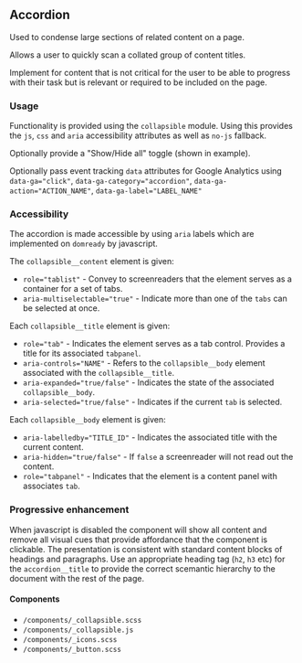 ## Accordion
Used to condense large sections of related content on a page. 

Allows a user to quickly scan a collated group of content titles.

Implement for content that is not critical for the user to be able to progress with their task but is relevant or required to be included on the page.

### Usage
Functionality is provided using the `collapsible` module. Using this provides the `js`, `css` and `aria` accessibility attributes as well as `no-js` fallback.

Optionally provide a "Show/Hide all" toggle (shown in example).

Optionally pass event tracking `data` attributes for Google Analytics using `data-ga="click"`, `data-ga-category="accordion"`, `data-ga-action="ACTION_NAME"`, `data-ga-label="LABEL_NAME"` 

### Accessibility
The accordion is made accessible by using `aria` labels which are implemented on `domready` by javascript.

The `collapsible__content` element is given:
* `role="tablist"` - Convey to screenreaders that the element serves as a container for a set of tabs. 
* `aria-multiselectable="true"` - Indicate more than one of the `tabs` can be selected at once.

Each `collapsible__title` element is given:
* `role="tab"` - Indicates the element serves as a tab control. Provides a title for its associated `tabpanel`.
* `aria-controls="NAME"` - Refers to the `collapsible__body` element associated with the `collapsible__title`.
* `aria-expanded="true/false"` - Indicates the state of the associated `collapsible__body`.
* `aria-selected="true/false"` - Indicates if the current `tab` is selected.
 
Each `collapsible__body` element is given:
* `aria-labelledby="TITLE_ID"` - Indicates the associated title with the current content.
* `aria-hidden="true/false"` - If `false` a screenreader will not read out the content.
* `role="tabpanel"` - Indicates that the element is a content panel with associates `tab`.

### Progressive enhancement
When javascript is disabled the component will show all content and remove all visual cues that provide affordance that the component is clickable. The presentation is consistent with standard content blocks of headings and paragraphs. Use an appropriate heading tag (`h2`, `h3` etc) for the `accordion__title` to provide the correct scemantic hierarchy to the document with the rest of the page. 

#### Components
* `/components/_collapsible.scss`
* `/components/_collapsible.js`
* `/components/_icons.scss`
* `/components/_button.scss`
